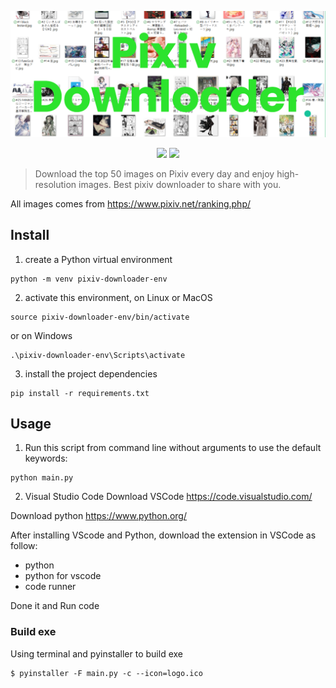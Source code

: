 <p align=center>
<img target = "banner" src="https://raw.githubusercontent.com/LowSugarCoke/pixiv-downloader/main/img/banner.png">
</p>
<p align=center>
<a target="badge" href="https://github.com/LowSugarCoke/Pixiv-Downloader/blob/main/img/banner.png" title="python version"><img src="https://img.shields.io/badge/python-v3.9.7-brightgreen"></a>
<a target="badge" href="https://github.com/LowSugarCoke/Pixiv-Downloader/blob/main/img/banner.png" title="python version"><img src="https://img.shields.io/badge/Windows-0078D6?style=for-the-badge&logo=windows&logoColor=white" width=85/></a>  
</p>

>Download the top 50 images on Pixiv every day and enjoy high-resolution images. Best pixiv downloader to share with you.

All images comes from https://www.pixiv.net/ranking.php/

## Install

1. create a Python virtual environment
```
python -m venv pixiv-downloader-env
```
2. activate this environment, on Linux or MacOS
```
source pixiv-downloader-env/bin/activate
```
or on Windows
```
.\pixiv-downloader-env\Scripts\activate
```
3. install the project dependencies
```
pip install -r requirements.txt
```

## Usage

1. Run this script from command line without arguments to use the default keywords:
```
python main.py
```

2. Visual Studio Code
Download VSCode https://code.visualstudio.com/

Download python https://www.python.org/

After installing VScode and Python, download the extension in VSCode as follow:
* python
* python for vscode
* code runner

Done it and Run code

### Build exe
Using terminal and pyinstaller to build exe
```
$ pyinstaller -F main.py -c --icon=logo.ico
```
